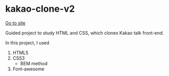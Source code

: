 # kakao-clone-v2

[Go to site](https://hackthegist.github.io/kakao-clone-v2)

Guided project to study HTML and CSS, which clones Kakao talk front-end.

In this project, I used
1. HTML5
2. CSS3
   - BEM method
3. Font-awesome 

